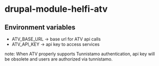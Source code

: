 # drupal-module-helfi-atv

## Environment variables
- ATV_BASE_URL -> base url for ATV api calls
- ATV_API_KEY -> api key to access services

note: When ATV properly supports Tunnistamo authentication, api key will be obsolete and users are authorized via tunnistamo.
